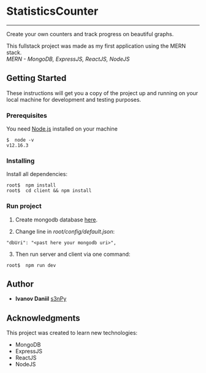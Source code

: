 # StatisticsCounter
---
Create your own counters and track progress on beautiful graphs.  

This fullstack project was made as my first application using the MERN stack.  
*MERN - MongoDB, ExpressJS, ReactJS, NodeJS*

## Getting Started

These instructions will get you a copy of the project up and running on your local machine for development and testing purposes.

### Prerequisites

You need [Node.js](https://github.com/nodejs) installed on your machine  

```
$  node -v
v12.16.3
```

### Installing

Install all dependencies:

```
root$  npm install
root$  cd client && npm install
```

### Run project

1) Create mongodb database [here](https://www.mongodb.com/).

2) Change line in *root/config/default.json*:
```
"dbUri": "<past here your mongodb uri>",
```
3) Then run server and client via one command:
```
root$  npm run dev
```

## Author

* **Ivanov Daniil** [s3nPy](https://github.com/s3nPy)

## Acknowledgments

This project was created to learn new technologies:

* MongoDB 
* ExpressJS 
* ReactJS
* NodeJS